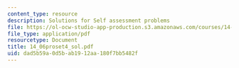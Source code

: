 ```yaml
---
content_type: resource
description: Solutions for Self assessment problems
file: https://ol-ocw-studio-app-production.s3.amazonaws.com/courses/14-06-intermediate-macroeconomic-theory-spring-2004/dad5b59a0d5bab1912aa180f7bb5482f_14_06proset4_sol.pdf
file_type: application/pdf
resourcetype: Document
title: 14_06proset4_sol.pdf
uid: dad5b59a-0d5b-ab19-12aa-180f7bb5482f
---
```

